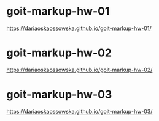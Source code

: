 # goit-markup-hw-01
https://dariaoskaossowska.github.io/goit-markup-hw-01/
# goit-markup-hw-02
https://dariaoskaossowska.github.io/goit-markup-hw-02/
# goit-markup-hw-03
https://dariaoskaossowska.github.io/goit-markup-hw-03/

